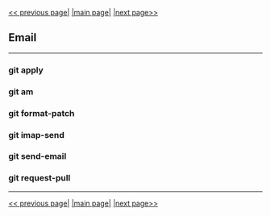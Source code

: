 [<< previous page|](./08_patching.md) [|main page|](./../README.md) [|next page>>](./10_external_systems.md)

## Email

---

### git apply
### git am
### git format-patch
### git imap-send
### git send-email
### git request-pull



---

[<< previous page|](./08_patching.md) [|main page|](./../README.md) [|next page>>](./10_external_systems.md)